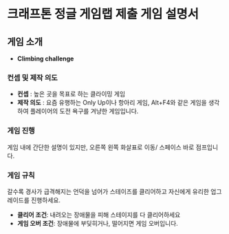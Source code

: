 # 크래프톤 정글 게임랩 제출 게임 설명서

## 게임 소개

- **Climbing challenge**

### 컨셉 및 제작 의도

- **컨셉** : 높은 곳을 목표로 하는 클라이밍 게임
- **제작 의도** : 요즘 유행하는 Only Up이나 항아리 게임, Alt+F4와 같은 게임을 생각하여 플레이어의 도전 욕구를 겨냥한 게임입니다.

### 게임 진행

게임 내에 간단한 설명이 있지만, 오른쪽 왼쪽 화살표로 이동/ 스페이스 바로 점프입니다.

### 게임 규칙

갈수록 경사가 급격해지는 언덕을 넘어가 스테이즈를 클리어하고 자신에게 유리한 업그레이드를 진행하세요.

- **클리어 조건**: 내려오는 장애물을 피해 스테이지를 다 클리어하세요
- **게임 오버 조건**: 장애물에 부딪히거나, 떨어지면 게임 오버입니다.